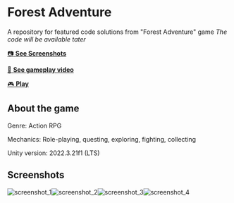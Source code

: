 # Forest Adventure
A repository for featured code solutions from "Forest Adventure" game
*The code will be available tater*

[:camera: **See Screenshots**](#screenshots)

[:movie_camera: **See gameplay video**](https://www.youtube.com/watch?v=sgSresFOms8)

[:video_game: **Play**](https://yankeezulu.itch.io/forest-adventure)

## About the game
Genre: Action RPG

Mechanics: Role-playing, questing, exploring, fighting, collecting

Unity version: 2022.3.21f1 (LTS)

## Screenshots
<div style="display:flex;">
  <img src="https://github.com/YankeeZuluDev/ForestAdventure/assets/129124150/c3af23b0-fb2e-40d0-af53-5a3450217d94" alt="screenshot_1">
  <img src="https://github.com/YankeeZuluDev/ForestAdventure/assets/129124150/c0c29abf-6205-4506-8689-ff29a93a4746" alt="screenshot_2">
  <img src="https://github.com/YankeeZuluDev/ForestAdventure/assets/129124150/c3766b0e-7049-482f-b256-15846546722c" alt="screenshot_3">
  <img src="https://github.com/YankeeZuluDev/ForestAdventure/assets/129124150/9a258ba7-0008-4a10-a12c-b50bd878d724" alt="screenshot_4">
</div>
